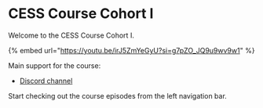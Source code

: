# CESS Course Cohort I

Welcome to the CESS Course Cohort I.

{% embed url="https://youtu.be/irJ5ZmYeGyU?si=g7pZO_JQ9u9wv9w1" %}

Main support for the course:

- [Discord channel](https://discord.gg/cess)

Start checking out the course episodes from the left navigation bar.
